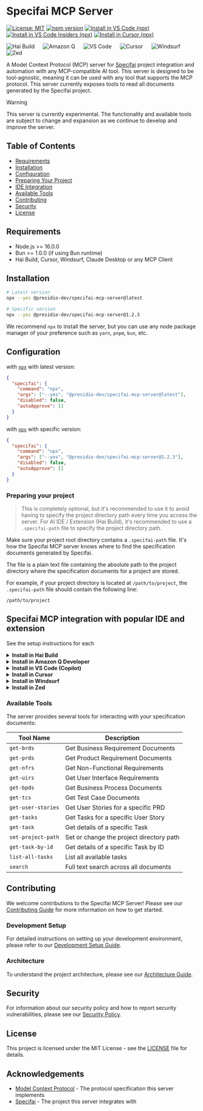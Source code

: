 # Specifai MCP Server

[![License: MIT](https://img.shields.io/badge/License-MIT-yellow.svg)](https://opensource.org/licenses/MIT)
[![npm version](https://img.shields.io/npm/v/@presidio-dev/specifai-mcp-server.svg)](https://www.npmjs.com/package/@presidio-dev/specifai-mcp-server)
[<img alt="Install in VS Code (npx)" src="https://img.shields.io/badge/VS_Code-VS_Code?style=plastic&label=Install&color=0098FF">](https://insiders.vscode.dev/redirect?url=vscode:mcp/install?{"name":"specifai","command":"npx","args":["-y","@presidio-dev/specifai-mcp-server@latest"]})
[<img alt="Install in VS Code Insiders (npx)" src="https://img.shields.io/badge/VS_Code_Insiders-VS_Code_Insiders?style=plastic&label=Install&color=24bfa5">](https://insiders.vscode.dev/redirect?url=vscode-insiders:mcp/install?{"name":"specifai","command":"npx","args":["-y","@presidio-dev/specifai-mcp-server@latest"]})
[<img alt="Install in Cursor (npx)" src="https://img.shields.io/badge/Cursor-Cursor?style=plastic&label=Install&color=1A1A1A">](https://cursor.com/install-mcp?name=specifai&config=eyJjb21tYW5kIjoibnB4IC15IEBwcmVzaWRpby1kZXYvc3BlY2lmYWktbWNwLXNlcnZlckBsYXRlc3QifQ==)

<p>
  <img style="margin-right:18px;" src="assets/img/hai.png" alt="Hai Build" />
  <img style="margin-right:18px;" src="assets/img/amazon-q.png" alt="Amazon Q" />
  <img style="margin-right:18px;" src="assets/img/vsc.png" alt="VS Code" />
  <img style="margin-right:18px;" src="assets/img/cursor.png" alt="Cursor" />
  <img style="margin-right:18px;" src="assets/img/windsurf.png" alt="Windsurf" />
  <img style="margin-right:18px;" src="assets/img/zed.png" alt="Zed" />
</p>

A Model Context Protocol (MCP) server for [Specifai](https://github.com/presidio-oss/specifai) project integration and automation with any MCP-compatible AI tool. This server is designed to be tool-agnostic, meaning it can be used with any tool that supports the MCP protocol. This server currently exposes tools to read all documents generated by the Specifai project.

> [!WARNING]
> This server is currently experimental. The functionality and available tools are subject to change and expansion as we continue to develop and improve the server.

## Table of Contents

- [Requirements](#requirements)
- [Installation](#installation)
- [Configuration](#configuration)
- [Preparing Your Project](#preparing-your-project)
- [IDE Integration](#specifai-mcp-integration-with-popular-ide-and-extension)
- [Available Tools](#available-tools)
- [Contributing](#contributing)
- [Security](#security)
- [License](#license)

## Requirements

- Node.js >= 16.0.0
- Bun >= 1.0.0 (if using Bun runtime)
- Hai Build, Cursor, Windsurf, Claude Desktop or any MCP Client

## Installation

```bash
# Latest version
npx --yes @presidio-dev/specifai-mcp-server@latest

# Specific version
npx --yes @presidio-dev/specifai-mcp-server@1.2.3
```

We recommend `npx` to install the server, but you can use any node package manager of your preference such as `yarn`, `pnpm`, `bun`, etc.

## Configuration

with [`npx`](https://docs.npmjs.com/cli/v8/commands/npx) with latest version:

```json
{
  "specifai": {
    "command": "npx",
    "args": ["--yes", "@presidio-dev/specifai-mcp-server@latest"],
    "disabled": false,
    "autoApprove": []
  }
}
```

with [`npx`](https://docs.npmjs.com/cli/v8/commands/npx) with specific version:

```json
{
  "specifai": {
    "command": "npx",
    "args": ["--yes", "@presidio-dev/specifai-mcp-server@1.2.3"],
    "disabled": false,
    "autoApprove": []
  }
}
```

### Preparing your project

> This is completely optional, but it's recommended to use it to avoid having to specify the project directory path every time you access the server. For AI IDE / Extension (Hai Build), it's recommended to use a `.specifai-path` file to specify the project directory path.

Make sure your project root directory contains a `.specifai-path` file. It's how the Specifai MCP server knows where to find the specification documents generated by Specifai.

The file is a plain text file containing the absolute path to the project directory where the specification documents for a project are stored.

For example, if your project directory is located at `/path/to/project`, the `.specifai-path` file should contain the following line:

```
/path/to/project
```

## Specifai MCP integration with popular IDE and extension

See the setup instructions for each

<details>

<summary><b>Install in Hai Build</b></summary>

Add the following to your `hai_mcp_settings.json` file. To open this file from Hai Build, click the "MCP Servers" icon, select the "Installed" tab, and then click "Configure MCP Servers".

See the [Hai Build MCP documentation](https://github.com/presidio-oss/cline-based-code-generator/blob/main/docs/mcp/configuring-mcp-servers.mdx) for more info.

```json
{
  "mcpServers": {
    "specifai": {
      "command": "npx",
      "args": ["-y", "@presidio-dev/specifai-mcp-server@latest"]
    }
  }
}
```

</details>

<details>

<summary><b>Install in Amazon Q Developer</b></summary>

Add the following to your Amazon Q Developer configuration file. See [MCP configuration for Q Developer in the IDE](https://docs.aws.amazon.com/amazonq/latest/qdeveloper-ug/mcp-ide.html#mcp-ide-configuration-add-server) for more details.

The configuration file can be stored globally at `~/.aws/amazonq/mcp.json` to be available across all your projects, or locally within your project at `.amazonq/mcp.json`.

```json
{
  "mcpServers": {
    "specifai": {
      "command": "npx",
      "args": ["-y", "@presidio-dev/specifai-mcp-server@latest"]
    }
  }
}
```

</details>

<details>

<summary><b>Install in VS Code (Copilot)</b></summary>

[<img alt="Install in VS Code (npx)" src="https://img.shields.io/badge/VS_Code-VS_Code?style=plastic&label=Install&color=0098FF">](https://insiders.vscode.dev/redirect?url=vscode:mcp/install?{"name":"specifai","command":"npx","args":["-y","@presidio-dev/specifai-mcp-server@latest"]})
[<img alt="Install in VS Code Insiders (npx)" src="https://img.shields.io/badge/VS_Code_Insiders-VS_Code_Insiders?style=plastic&label=Install&color=24bfa5">](https://insiders.vscode.dev/redirect?url=vscode-insiders:mcp/install?{"name":"specifai","command":"npx","args":["-y","@presidio-dev/specifai-mcp-server@latest"]})

First, enable MCP support in VS Code by opening Settings (`Ctrl+,`), searching for `mcp.enabled`, and checking the box.

Then, add the following configuration to your user or workspace `settings.json` file. See the [VS Code MCP documentation](https://code.visualstudio.com/docs/copilot/chat/mcp-servers) for more info.

```json
"mcp": {
  "servers": {
    "specifai": {
      "type": "stdio",
      "command": "npx",
      "args": ["-y", "@presidio-dev/specifai-mcp-server@latest"]
    }
  }
}
```

</details>

<details>
<summary><b>Install in Cursor</b></summary>

The easiest way to install is with the one-click installation button below.

[<img alt="Install in Cursor (npx)" src="https://img.shields.io/badge/Cursor-Cursor?style=plastic&label=Install&color=1A1A1A">](https://cursor.com/install-mcp?name=specifai&config=eyJjb21tYW5kIjoibnB4IC15IEBwcmVzaWRpby1kZXYvc3BlY2lmYWktbWNwLXNlcnZlckBsYXRlc3QifQ==)

Alternatively, you can manually configure the server by adding the following to your `mcp.json` file. This file can be located globally at `~/.cursor/mcp.json` or within a specific project at `.cursor/mcp.json`. See the [Cursor MCP documentation](https://docs.cursor.com/context/model-context-protocol) for more information.

```json
{
  "mcpServers": {
    "specifai": {
      "command": "npx",
      "args": ["--yes", "@presidio-dev/specifai-mcp-server@latest"]
    }
  }
}
```

</details>

<details>
<summary><b>Install in Windsurf</b></summary>

Add the following to your `~/.codeium/windsurf/mcp_config.json` file. See the [Windsurf MCP documentation](https://docs.windsurf.com/windsurf/cascade/mcp) for more information.

```json
{
  "mcpServers": {
    "specifai": {
      "command": "npx",
      "args": ["-y", "@presidio-dev/specifai-mcp-server@latest"]
    }
  }
}
```

</details>

<details>
<summary><b>Install in Zed</b></summary>

You can add the Specifai MCP server in Zed by editing your `settings.json` file (accessible via the `zed: settings` action) or by using the Agent Panel's configuration UI (`agent: open configuration`). See the [Zed MCP documentation](https://zed.dev/docs/ai/mcp#add-your-own-mcp-server) for more information.

Add the following to your `settings.json`:

```json
{
  "context_servers": {
    "specifai": {
      "command": {
        "path": "npx",
        "args": ["-y", "@presidio-dev/specifai-mcp-server@latest"]
      }
    }
  }
}
```

</details>

### Available Tools

The server provides several tools for interacting with your specification documents:

| Tool Name          | Description                              |
| ------------------ | ---------------------------------------- |
| `get-brds`         | Get Business Requirement Documents       |
| `get-prds`         | Get Product Requirement Documents        |
| `get-nfrs`         | Get Non-Functional Requirements          |
| `get-uirs`         | Get User Interface Requirements          |
| `get-bpds`         | Get Business Process Documents           |
| `get-tcs`          | Get Test Case Documents                  |
| `get-user-stories` | Get User Stories for a specific PRD      |
| `get-tasks`        | Get Tasks for a specific User Story      |
| `get-task`         | Get details of a specific Task           |
| `set-project-path` | Set or change the project directory path |
| `get-task-by-id`   | Get details of a specific Task by ID     |
| `list-all-tasks`   | List all available tasks                 |
| `search`           | Full text search across all documents    |

## Contributing

We welcome contributions to the Specifai MCP Server! Please see our [Contributing Guide](CONTRIBUTING.md) for more information on how to get started.

### Development Setup

For detailed instructions on setting up your development environment, please refer to our [Development Setup Guide](docs/dev/02-development-setup.md).

### Architecture

To understand the project architecture, please see our [Architecture Guide](docs/dev/03-architecture-guide.md).

## Security

For information about our security policy and how to report security vulnerabilities, please see our [Security Policy](SECURITY.md).

## License

This project is licensed under the MIT License - see the [LICENSE](LICENSE) file for details.

## Acknowledgements

- [Model Context Protocol](https://modelcontextprotocol.io/) - The protocol specification this server implements
- [Specifai](https://github.com/presidio-oss/specifai) - The project this server integrates with
